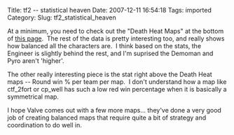 Title: tf2 -- statistical heaven
Date: 2007-12-11 16:54:18
Tags: imported
Category: 
Slug: tf2_statistical_heaven

At a minimum, you need to check out the "Death Heat Maps" at the bottom of <a href="http://www.steampowered.com/status/tf2/tf2_stats.php">this page</a>.  The rest of the data is pretty interesting too, and really shows how balanced all the characters are.  I think based on the stats, the Engineer is slightly behind the rest, and I'm suprised the Demoman and Pyro aren't 'higher'.

The other really interesting piece is the stat right above the Death Heat maps -- Round win % per team per map.  I don't understand how a map like ctf_2fort or cp_well has such a low red win percentage when it is basically a symmetrical map.

I hope Valve comes out with a few more maps... they've done a very good job of creating balanced maps that require quite a bit of strategy and coordination to do well in.
